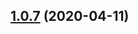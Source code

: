 ## [1.0.7](https://github.com/code-farmer-i/vue-markdown-editor/compare/v1.0.6...v1.0.7) (2020-04-11)



